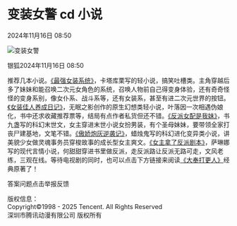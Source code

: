 # 变装女警 cd 小说

2024年11月16日 08:50

![变装女警](https://manhua.acimg.cn/operation/0/24_11_00_1601e599336e7d7853535666627c6612_1721790015428.png/0)

银狐2024年11月16日 08:50

推荐几本小说。[《最强女装系统》](/Comic/searchList?search=%E6%9C%80%E5%BC%BA%E5%A5%B3%E8%A3%85%E7%B3%BB%E7%BB%9F)，卡塔库栗写的轻小说，搞笑吐槽类。主角穿越后多了妹妹和能召唤二次元女角色的系统，召唤人物前自己得变身体验，还有奇奇怪怪的变身系别，像女仆系、战斗系等，还有女装系，甚至有进二次元世界的按钮。[《女装佳人养成日记》](/Comic/searchList?search=%E5%A5%B3%E8%A3%85%E4%BD%B3%E4%BA%BA%E5%85%BB%E6%88%90%E6%97%A5%E8%AE%B0)，无眠之影创作的原生幻想类轻小说，叶落因一次相遇伪娘化，书中还求收藏推荐票等，结局有点作者私货但还不错。[《反派女配是我妹》](/Comic/searchList?search=%E5%8F%8D%E6%B4%BE%E5%A5%B3%E9%85%8D%E6%98%AF%E6%88%91%E5%A6%B9)，书九盏写的科幻末世文，女主穿进末世小说女扮男装，有个圣母妹妹，要带领全家打丧尸建基地，文笔不错。[《傲娇炮灰逆袭记》](/Comic/searchList?search=%E5%82%B2%E5%A8%87%E7%82%AE%E7%81%B0%E9%80%86%E8%A2%AD%E8%AE%B0)，蜡烛鬼写的科幻进化变异类小说，讲美貌少女做灵魂事务员穿梭故事的成长型女主爽文。[《女主拿了反派剧本》](/Comic/searchList?search=%E5%A5%B3%E4%B8%BB%E6%8B%BF%E4%BA%86%E5%8F%8D%E6%B4%BE%E5%89%A7%E6%9C%AC)，萨琳娜写的现代言情小说，何甜甜穿进书里做反派，走反派路让反派无路可走，文风老练，三观在线。等待电视剧的同时，也可以点击下方链接来阅读[《大奉打更人》](/Comic/searchList?search=%E5%A4%A7%E5%A5%89%E6%89%93%E6%9B%B4%E4%BA%BA)经典原著了！

答案问题点击举报反馈

版权信息：  
Copyright©1998 - 2025 Tencent. All Rights Reserved  
深圳市腾讯动漫有限公司 版权所有